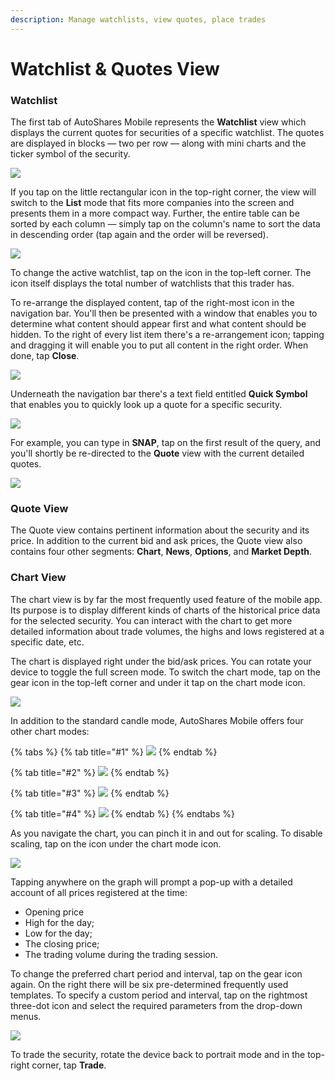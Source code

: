 ```yaml
---
description: Manage watchlists, view quotes, place trades
---
```


# Watchlist & Quotes View

### Watchlist

The first tab of AutoShares Mobile represents the **Watchlist** view which displays the current quotes for securities of a specific watchlist. The quotes are displayed in blocks — two per row — along with mini charts and the ticker symbol of the security.

![](../../../.gitbook/assets/img\_0016\_iphonexspacegrey\_portrait.png)

If you tap on the little rectangular icon in the top-right corner, the view will switch to the **List** mode that fits more companies into the screen and presents them in a more compact way. Further, the entire table can be sorted by each column — simply tap on the column's name to sort the data in descending order (tap again and the order will be reversed).

![](<../../../.gitbook/assets/img\_0017\_iphonexspacegrey\_portrait (1).png>)

To change the active watchlist, tap on the icon in the top-left corner. The icon itself displays the total number of watchlists that this trader has.

To re-arrange the displayed content, tap of the right-most icon in the navigation bar. You'll then be presented with a window that enables you to determine what content should appear first and what content should be hidden. To the right of every list item there's a re-arrangement icon; tapping and dragging it will enable you to put all content in the right order. When done, tap **Close**.

![](../../../.gitbook/assets/img\_0018\_iphonexspacegrey\_portrait.png)

Underneath the navigation bar there's a text field entitled **Quick Symbol** that enables you to quickly look up a quote for a specific security.

![](../../../.gitbook/assets/img\_0019\_iphonexspacegrey\_portrait.png)

For example, you can type in **SNAP**, tap on the first result of the query, and you'll shortly be re-directed to the **Quote** view with the current detailed quotes.

![](../../../.gitbook/assets/img\_0020\_iphonexspacegrey\_portrait.png)

### Quote View

The Quote view contains pertinent information about the security and its price. In addition to the current bid and ask prices, the Quote view also contains four other segments: **Chart**, **News**, **Options**, and **Market Depth**.

### Chart View

The chart view is by far the most frequently used feature of the mobile app. Its purpose is to display different kinds of charts of the historical price data for the selected security. You can interact with the chart to get more detailed information about trade volumes, the highs and lows registered at a specific date, etc.

The chart is displayed right under the bid/ask prices. You can rotate your device to toggle the full screen mode. To switch the chart mode, tap on the gear icon in the top-left corner and under it tap on the chart mode icon.

![](../../../.gitbook/assets/img\_0039\_iphonexspacegrey\_landscape.png)

In addition to the standard candle mode, AutoShares Mobile offers four other chart modes:

{% tabs %}
{% tab title="#1" %}
![](../../../.gitbook/assets/img\_0040\_iphonexspacegrey\_landscape.png)
{% endtab %}

{% tab title="#2" %}
![](../../../.gitbook/assets/img\_0041\_iphonexspacegrey\_landscape.png)
{% endtab %}

{% tab title="#3" %}
![](../../../.gitbook/assets/img\_0042\_iphonexspacegrey\_landscape.png)
{% endtab %}

{% tab title="#4" %}
![](../../../.gitbook/assets/img\_0043\_iphonexspacegrey\_landscape.png)
{% endtab %}
{% endtabs %}

As you navigate the chart, you can pinch it in and out for scaling. To disable scaling, tap on the icon under the chart mode icon.

![](../../../.gitbook/assets/img\_0ebe558d9cff-1\_iphonexspacegrey\_landscape.png)

Tapping anywhere on the graph will prompt a pop-up with a detailed account of all prices registered at the time:

* Opening price
* High for the day;
* Low for the day;
* The closing price;
* The trading volume during the trading session.

To change the preferred chart period and interval, tap on the gear icon again. On the right there will be six pre-determined frequently used templates. To specify a custom period and interval, tap on the rightmost three-dot icon and select the required parameters from the drop-down menus.

![](../../../.gitbook/assets/img\_0046\_iphonexspacegrey\_landscape.png)

To trade the security, rotate the device back to portrait mode and in the top-right corner, tap **Trade**.
